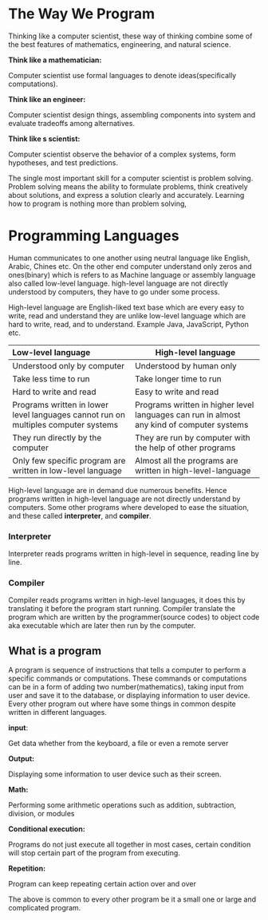 # The Way We Program

Thinking like a computer scientist, these way of thinking combine some of the best features of mathematics, engineering, and natural science. 

**Think like a mathematician:**

Computer scientist use formal languages to denote ideas(specifically computations).

**Think like an engineer:**

Computer scientist design things, assembling components into system and evaluate tradeoffs among alternatives.

**Think like s scientist:**

Computer scientist observe the behavior of a complex systems, form hypotheses, and test predictions. 

The single most important skill for a computer scientist is problem solving. Problem solving means the ability to formulate problems, think creatively about solutions, and express a solution clearly and accurately. Learning how to program is nothing more than problem solving,

# Programming Languages

Human communicates to one another using neutral language like English, Arabic, Chines etc. On the other end  computer understand only zeros and ones(binary) which is refers to as Machine language or assembly language also called low-level language. high-level language are not directly understood by computers, they have to go under some process.

High-level language are English-liked text base which are every easy to write, read and understand they are unlike low-level language which are hard to write, read, and to understand. Example Java, JavaScript, Python etc.



| Low-level language                                           | High-level language                                          |
| :----------------------------------------------------------- | ------------------------------------------------------------ |
| Understood only by computer                                  | Understood by human only                                     |
| Take less time to run                                        | Take longer time to run                                      |
| Hard to write and read                                       | Easy to write and read                                       |
| Programs written in lower level languages cannot run on multiples computer systems | Programs written in higher level languages can run in almost any kind of computer systems |
| They run directly by the computer                            | They are run by computer with the help of other programs     |
| Only few specific program are written in low-level language  | Almost all the programs are written in high-level-language   |

High-level language are in demand due numerous benefits. Hence programs written in high-level language are not directly understand by computers. Some other programs where developed to ease the situation, and these called **interpreter**, and **compiler**.

### Interpreter

Interpreter reads programs written in high-level in sequence, reading line by line.

### Compiler

Compiler reads programs written in high-level languages, it does this by translating it before the program start running. Compiler translate the program which are written by the programmer(source codes) to object code aka executable which are later then run by the computer.

## What is a program

A program is sequence of instructions that tells a computer to perform a specific commands or computations. These commands or computations can be in a form of adding two number(mathematics), taking input from user and save it to the database, or displaying information to user device. Every other program out where have some things in common despite written in different languages.

**input**: 

Get data whether from the keyboard, a file or even a remote server

**Output:**

Displaying some information to user device such as their screen.

**Math:**

Performing some arithmetic operations such as addition, subtraction, division, or modules 

**Conditional execution:**

Programs do not just execute all together in most cases, certain condition will stop certain part of the program from executing.

**Repetition:**

Program can keep repeating certain action over and over

The above is common to every other program be it a small one or large and complicated program.  
